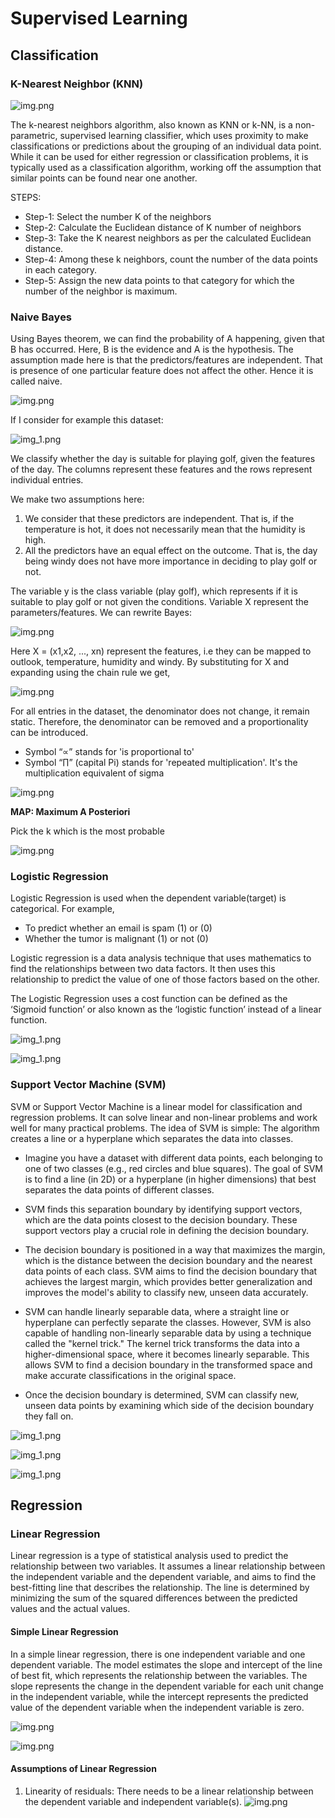 # Supervised Learning

## Classification

### K-Nearest Neighbor (KNN)
![img.png](img/knn.png)

The k-nearest neighbors algorithm, also known as KNN or k-NN, is a non-parametric, supervised learning classifier, 
which uses proximity to make classifications or predictions about the grouping of an individual data point. 
While it can be used for either regression or classification problems, it is typically used as a classification algorithm,
working off the assumption that similar points can be found near one another.

STEPS:
* Step-1: Select the number K of the neighbors
* Step-2: Calculate the Euclidean distance of K number of neighbors
* Step-3: Take the K nearest neighbors as per the calculated Euclidean distance.
* Step-4: Among these k neighbors, count the number of the data points in each category.
* Step-5: Assign the new data points to that category for which the number of the neighbor is maximum.


### Naive Bayes

Using Bayes theorem, we can find the probability of A happening, given that B has occurred. 
Here, B is the evidence and A is the hypothesis. 
The assumption made here is that the predictors/features are independent. 
That is presence of one particular feature does not affect the other. Hence it is called naive.

![img.png](img/bayes.png)

If I consider for example this dataset:

![img_1.png](img/ds.png)

We classify whether the day is suitable for playing golf, given the features of the day. 
The columns represent these features and the rows represent individual entries. 

We make two assumptions here:
1. We consider that these predictors are independent. That is, if the temperature is hot, it does not necessarily mean that the humidity is high. 
2. All the predictors have an equal effect on the outcome. That is, the day being windy does not have more importance in deciding to play golf or not.

The variable y is the class variable (play golf), which represents if it is suitable to play golf or not given the conditions. 
Variable X represent the parameters/features. We can rewrite Bayes:

![img.png](img/bayes2.png)

Here X = (x1,x2, ..., xn) represent the features, i.e they can be mapped to outlook, temperature, humidity and windy. 
By substituting for X and expanding using the chain rule we get,

![img.png](img/bayes3.png)

For all entries in the dataset, the denominator does not change, it remain static. 
Therefore, the denominator can be removed and a proportionality can be introduced.
* Symbol “∝” stands for 'is proportional to'
* Symbol “∏” (capital Pi) stands for 'repeated multiplication'. It's the multiplication equivalent of sigma 

![img.png](img/bayes4.png)

**MAP: Maximum A Posteriori**

Pick the k which is the most probable

![img.png](img/img.png)


### Logistic Regression

Logistic Regression is used when the dependent variable(target) is categorical.
For example,
* To predict whether an email is spam (1) or (0)
* Whether the tumor is malignant (1) or not (0)

Logistic regression is a data analysis technique that uses mathematics to find the relationships between two data factors. 
It then uses this relationship to predict the value of one of those factors based on the other. 

The Logistic Regression uses a cost function can be defined as the ‘Sigmoid function’ or also known as the ‘logistic function’ instead of a linear function.

![img_1.png](img/sigmoid.png)

![img_1.png](img/log_reg.png)

### Support Vector Machine (SVM)
SVM or Support Vector Machine is a linear model for classification and regression problems. 
It can solve linear and non-linear problems and work well for many practical problems. 
The idea of SVM is simple: The algorithm creates a line or a hyperplane which separates the data into classes.

* Imagine you have a dataset with different data points, each belonging to one of two classes (e.g., red circles and blue squares). The goal of SVM is to find a line (in 2D) or a hyperplane (in higher dimensions) that best separates the data points of different classes.

* SVM finds this separation boundary by identifying support vectors, which are the data points closest to the decision boundary. These support vectors play a crucial role in defining the decision boundary.

* The decision boundary is positioned in a way that maximizes the margin, which is the distance between the decision boundary and the nearest data points of each class. SVM aims to find the decision boundary that achieves the largest margin, which provides better generalization and improves the model's ability to classify new, unseen data accurately.

* SVM can handle linearly separable data, where a straight line or hyperplane can perfectly separate the classes. However, SVM is also capable of handling non-linearly separable data by using a technique called the "kernel trick." The kernel trick transforms the data into a higher-dimensional space, where it becomes linearly separable. This allows SVM to find a decision boundary in the transformed space and make accurate classifications in the original space.

* Once the decision boundary is determined, SVM can classify new, unseen data points by examining which side of the decision boundary they fall on.

![img_1.png](img/svm.png)

![img_1.png](img/svm2.png)

![img_1.png](img/svm3.png)

## Regression

### Linear Regression

Linear regression is a type of statistical analysis used to predict the relationship between two variables. 
It assumes a linear relationship between the independent variable and the dependent variable, and aims to find the best-fitting line that describes the relationship. 
The line is determined by minimizing the sum of the squared differences between the predicted values and the actual values.

#### Simple Linear Regression

In a simple linear regression, there is one independent variable and one dependent variable. 
The model estimates the slope and intercept of the line of best fit, which represents the relationship between the variables. 
The slope represents the change in the dependent variable for each unit change in the independent variable, while the intercept represents the predicted value of the dependent variable when the independent variable is zero.

![img.png](linear_r.png)

![img.png](linear_r2.png)

#### Assumptions of Linear Regression

1. Linearity of residuals: There needs to be a linear relationship between the dependent variable and independent variable(s).
![img.png](linear_r3.png)